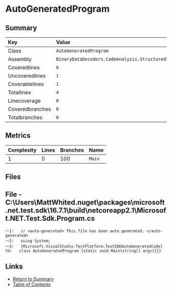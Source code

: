 ﻿# AutoGeneratedProgram

## Summary

| Key             | Value                                                 |
| :-------------- | :---------------------------------------------------- |
| Class           | `AutoGeneratedProgram`                                |
| Assembly        | `BinaryDataDecoders.CodeAnalysis.StructuredLog.Tests` |
| Coveredlines    | `0`                                                   |
| Uncoveredlines  | `1`                                                   |
| Coverablelines  | `1`                                                   |
| Totallines      | `4`                                                   |
| Linecoverage    | `0`                                                   |
| Coveredbranches | `0`                                                   |
| Totalbranches   | `0`                                                   |

## Metrics

| Complexity | Lines | Branches | Name    |
| :--------- | :---- | :------- | :------ |
| 1          | 0     | 100      | `Main`  |

## Files

## File - C:\Users\MattWhited\.nuget\packages\microsoft.net.test.sdk\16.7.1\build\netcoreapp2.1\Microsoft.NET.Test.Sdk.Program.cs

```CSharp
〰1:   // <auto-generated> This file has been auto generated. </auto-generated>
〰2:   using System;
〰3:   [Microsoft.VisualStudio.TestPlatform.TestSDKAutoGeneratedCode]
‼4:   class AutoGeneratedProgram {static void Main(string[] args){}}
```

## Links

* [Return to Summary](Summary.md)
* [Table of Contents](../TOC.md)

